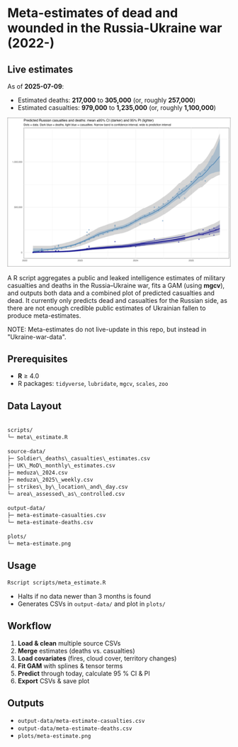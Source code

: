 # Meta-estimates of dead and wounded in the Russia-Ukraine war (2022-)

<!-- ESTIMATES-START -->

## Live estimates

As of **2025-07-09**:
- Estimated deaths: **217,000** to **305,000** (or, roughly **257,000**)
- Estimated casualties: **979,000** to **1,235,000** (or, roughly **1,100,000**)

<!-- ESTIMATES-END -->

![Meta-estimate plot](plots/meta-estimate.png)

A R script aggregates a public and leaked intelligence estimates of military casualties and deaths in the Russia–Ukraine war, fits a GAM (using **mgcv**), and outputs both data and a combined plot of predicted casualties and dead. It currently only predicts dead and casualties for the Russian side, as there are not enough credible public estimates of Ukrainian fallen to produce meta-estimates.

NOTE: Meta-estimates do not live-update in this repo, but instead in "Ukraine-war-data".

## Prerequisites
- **R** ≥ 4.0  
- R packages: `tidyverse`, `lubridate`, `mgcv`, `scales`, `zoo` 

## Data Layout
```

scripts/
└─ meta\_estimate.R

source-data/
├─ Soldier\_deaths\_casualties\_estimates.csv
├─ UK\_MoD\_monthly\_estimates.csv
├─ meduza\_2024.csv
├─ meduza\_2025\_weekly.csv
├─ strikes\_by\_location\_and\_day.csv
└─ area\_assessed\_as\_controlled.csv

output-data/
├─ meta-estimate-casualties.csv
└─ meta-estimate-deaths.csv

plots/
└─ meta-estimate.png

````

## Usage
```bash
Rscript scripts/meta_estimate.R
````

* Halts if no data newer than 3 months is found
* Generates CSVs in `output-data/` and plot in `plots/`

## Workflow

1. **Load & clean** multiple source CSVs
2. **Merge** estimates (deaths vs. casualties)
3. **Load covariates** (fires, cloud cover, territory changes)
4. **Fit GAM** with splines & tensor terms
5. **Predict** through today, calculate 95 % CI & PI
6. **Export** CSVs & save plot

## Outputs

* `output-data/meta-estimate-casualties.csv`
* `output-data/meta-estimate-deaths.csv`
* `plots/meta-estimate.png`

